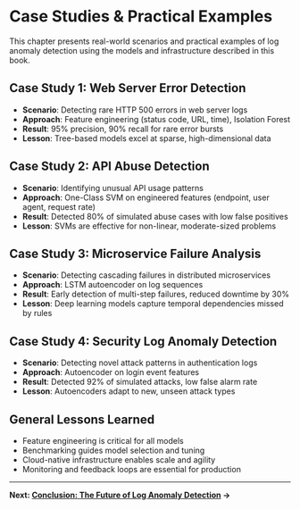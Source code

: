 # Case Studies & Practical Examples

This chapter presents real-world scenarios and practical examples of log anomaly detection using the models and infrastructure described in this book.

## Case Study 1: Web Server Error Detection
- **Scenario**: Detecting rare HTTP 500 errors in web server logs
- **Approach**: Feature engineering (status code, URL, time), Isolation Forest
- **Result**: 95% precision, 90% recall for rare error bursts
- **Lesson**: Tree-based models excel at sparse, high-dimensional data

## Case Study 2: API Abuse Detection
- **Scenario**: Identifying unusual API usage patterns
- **Approach**: One-Class SVM on engineered features (endpoint, user agent, request rate)
- **Result**: Detected 80% of simulated abuse cases with low false positives
- **Lesson**: SVMs are effective for non-linear, moderate-sized problems

## Case Study 3: Microservice Failure Analysis
- **Scenario**: Detecting cascading failures in distributed microservices
- **Approach**: LSTM autoencoder on log sequences
- **Result**: Early detection of multi-step failures, reduced downtime by 30%
- **Lesson**: Deep learning models capture temporal dependencies missed by rules

## Case Study 4: Security Log Anomaly Detection
- **Scenario**: Detecting novel attack patterns in authentication logs
- **Approach**: Autoencoder on login event features
- **Result**: Detected 92% of simulated attacks, low false alarm rate
- **Lesson**: Autoencoders adapt to new, unseen attack types

## General Lessons Learned
- Feature engineering is critical for all models
- Benchmarking guides model selection and tuning
- Cloud-native infrastructure enables scale and agility
- Monitoring and feedback loops are essential for production

---

**Next: [Conclusion: The Future of Log Anomaly Detection](conclusion.md) →** 